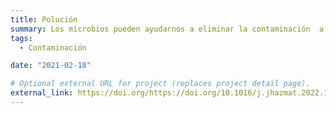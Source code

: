 ```yaml
---
title: Polución
summary: Los microbios pueden ayudarnos a eliminar la contaminación  a través de la biorremediación. Por ejemplo, hemos desarrollado un nuevo método para deshacerse del chapapote en las playas, a través de la biorremediación con hongos.
tags:
  - Contaminación

date: "2021-02-18"

# Optional external URL for project (replaces project detail page).
external_link: https://doi.org/https://doi.org/10.1016/j.jhazmat.2022.130324
---
```

